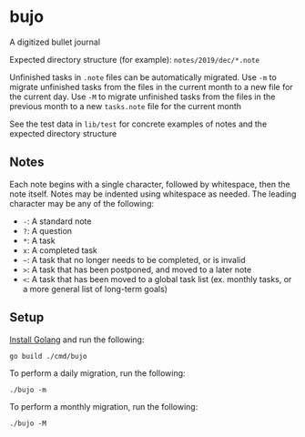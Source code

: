 # bujo

A digitized bullet journal

Expected directory structure (for example): `notes/2019/dec/*.note`

Unfinished tasks in `.note` files can be automatically migrated. Use `-m` to migrate unfinished tasks from the files in the current month to a new file for the current day. Use `-M` to migrate unfinished tasks from the files in the previous month to a new `tasks.note` file for the current month

See the test data in `lib/test` for concrete examples of notes and the expected directory structure

## Notes

Each note begins with a single character, followed by whitespace, then the note itself. Notes may be indented using whitespace as needed. The leading character may be any of the following:
* `-`: A standard note
* `?`: A question
* `*`: A task
* `x`: A completed task
* `~`: A task that no longer needs to be completed, or is invalid
* `>`: A task that has been postponed, and moved to a later note
* `<`: A task that has been moved to a global task list (ex. monthly tasks, or a more general list of long-term goals)

## Setup

[Install Golang](https://go.dev/doc/install) and run the following:

```
go build ./cmd/bujo
```

To perform a daily migration, run the following:

```
./bujo -m
```

To perform a monthly migration, run the following:

```
./bujo -M
```
